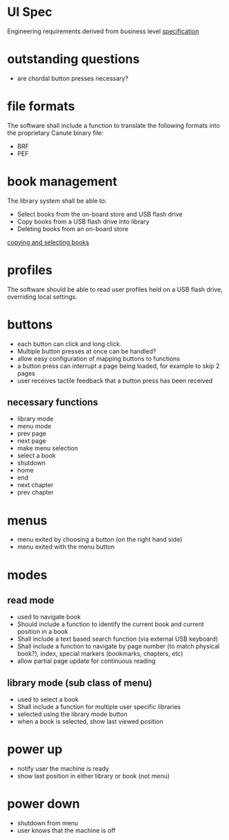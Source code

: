 # UI Spec

Engineering requirements derived from business level [specification](http://bootsa.bristolbraille.co.uk/projects/canute/wiki/UI_Development)

# outstanding questions

* are chordal button presses necessary?

# file formats

The software shall include a function to translate the following formats into the proprietary Canute binary file:

* BRF
* PEF

# book management

The library system shall be able to:

* Select books from the on-board store and USB flash drive
* Copy books from a USB flash drive into library
* Deleting books from an on-board store

[copying and selecting books](library_spec.md)

# profiles

The software should be able to read user profiles held on a USB flash drive, overriding local settings.

# buttons

* each button can click and long click.
* Multiple button presses at once can be handled?
* allow easy configuration of mapping buttons to functions
* a button press can interrupt a page being loaded, for example to skip 2 pages
* user receives tactile feedback that a button press has been received

## necessary functions

* library mode
* menu mode
* prev page
* next page
* make menu selection
* select a book
* shutdown
* home
* end
* next chapter
* prev chapter

# menus

* menu exited by choosing a button (on the right hand side)
* menu exited with the menu button

# modes

## read mode

* used to navigate book
* Should include a function to identify the current book and current position in a book
* Shall include a text based search function (via external USB keyboard)
* Shall include a function to navigate by page number (to match physical book?), index, special markers (bookmarks, chapters, etc)
* allow partial page update for continuous reading

## library mode (sub class of menu)

* used to select a book
* Shall include a function for multiple user specific libraries
* selected using the library mode button
* when a book is selected, show last viewed position

# power up

* notify user the machine is ready
* show last position in either library or book (not menu)

# power down

* shutdown from menu
* user knows that the machine is off
